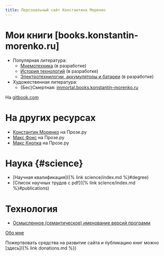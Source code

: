 ```yaml
---
title: Персональный сайт Константина Моренко
---
```


# Мои книги [books.konstantin-morenko.ru]

- Популярная литература:
  - [Мнемотехника](https://www.gitbook.com/read/book/konstantin-morenko/mnemotehnika) (в разработке)
  - [История технологий](https://www.gitbook.com/read/book/konstantin-morenko/istoriya-tehnologii) (в разработке)
  - [Электротехнилогии, аккумуляторы и батареи](battery-info.ru) (в разработке)
- Художественная литература:
  - {Бес}Смертная: [immortal.books.konstantin-morenko.ru](https://immortal.books.konstantin-morenko.ru)

На [gitbook.com](https://www.gitbook.com/@konstantin-morenko)

# На других ресурсах

- [Константин Моренко](http://www.proza.ru/avtor/kmoren) на Прозе.ру
- [Макс Фокс](http://www.proza.ru/avtor/maxfox) на Прозе.ру
- [Макс Кнопка](http://www.proza.ru/avtor/maxknopka) на Прозе.ру

# Наука {#science}

- [Научная квалификация]({% link science/index.md %}#degree)
- [Список научных трудов с pdf]({% link science/index.md %}#publications)

# Технология

- [Осмысленное (семантическое) именование версий программ](http://semver.org/lang/ru/)

[Обо мне](resume.md)

Пожертвовать средства на развитие сайта и публикацию книг можно
[здесь]({% link donations.md %})
